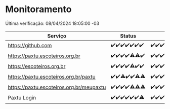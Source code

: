 # Monitoramento

Última verificação: 08/04/2024 18:05:00 -03

|Serviço|Status|Últimas 24h|
|---|---|---|
|https://github.com|<span title="2024-04-01: OK=24">✔️</span><span title="2024-04-02: OK=24">✔️</span><span title="2024-04-03: OK=24">✔️</span><span title="2024-04-04: OK=24">✔️</span><span title="2024-04-05: OK=24">✔️</span><span title="2024-04-06: OK=24">✔️</span><span title="2024-04-07: OK=21">✔️</span>|<span title="07/04/2024 18:05:00 -03 : 200">✔️</span><span title="07/04/2024 19:04:00 -03 : 200">✔️</span><span title="07/04/2024 20:06:00 -03 : 200">✔️</span><span title="07/04/2024 21:31:00 -03 : 200">✔️</span><span title="07/04/2024 22:41:00 -03 : 200">✔️</span><span title="07/04/2024 23:16:00 -03 : 200">✔️</span><span title="08/04/2024 00:07:00 -03 : 200">✔️</span><span title="08/04/2024 01:08:00 -03 : 200">✔️</span><span title="08/04/2024 02:06:00 -03 : 200">✔️</span><span title="08/04/2024 03:09:00 -03 : 200">✔️</span><span title="08/04/2024 04:08:00 -03 : 200">✔️</span><span title="08/04/2024 05:09:00 -03 : 200">✔️</span><span title="08/04/2024 06:07:00 -03 : 200">✔️</span><span title="08/04/2024 07:09:00 -03 : 200">✔️</span><span title="08/04/2024 08:04:00 -03 : 200">✔️</span><span title="08/04/2024 09:11:00 -03 : 200">✔️</span><span title="08/04/2024 10:06:00 -03 : 200">✔️</span><span title="08/04/2024 11:06:00 -03 : 200">✔️</span><span title="08/04/2024 12:06:00 -03 : 200">✔️</span><span title="08/04/2024 13:09:00 -03 : 200">✔️</span><span title="08/04/2024 14:06:00 -03 : 200">✔️</span><span title="08/04/2024 15:09:00 -03 : 200">✔️</span><span title="08/04/2024 16:05:00 -03 : 200">✔️</span><span title="08/04/2024 17:07:00 -03 : 200">✔️</span><span title="08/04/2024 18:04:00 -03 : 200">✔️</span>|
|https://paxtu.escoteiros.org.br|<span title="2024-04-01: OK=24">✔️</span><span title="2024-04-02: OK=24">✔️</span><span title="2024-04-03: OK=24">✔️</span><span title="2024-04-04: OK=24">✔️</span><span title="2024-04-05: OK=23, Falhas=1">⚠️</span><span title="2024-04-06: OK=23, Falhas=1">⚠️</span><span title="2024-04-07: OK=21">✔️</span>|<span title="07/04/2024 18:05:00 -03 : 200">✔️</span><span title="07/04/2024 19:04:00 -03 : 200">✔️</span><span title="07/04/2024 20:06:00 -03 : 200">✔️</span><span title="07/04/2024 21:31:00 -03 : 200">✔️</span><span title="07/04/2024 22:41:00 -03 : 200">✔️</span><span title="07/04/2024 23:16:00 -03 : 200">✔️</span><span title="08/04/2024 00:07:00 -03 : 200">✔️</span><span title="08/04/2024 01:08:00 -03 : 200">✔️</span><span title="08/04/2024 02:06:00 -03 : 200">✔️</span><span title="08/04/2024 03:09:00 -03 : 200">✔️</span><span title="08/04/2024 04:08:00 -03 : 200">✔️</span><span title="08/04/2024 05:09:00 -03 : 200">✔️</span><span title="08/04/2024 06:07:00 -03 : 200">✔️</span><span title="08/04/2024 07:09:00 -03 : 200">✔️</span><span title="08/04/2024 08:04:00 -03 : 200">✔️</span><span title="08/04/2024 09:11:00 -03 : 200">✔️</span><span title="08/04/2024 10:06:00 -03 : 200">✔️</span><span title="08/04/2024 11:06:00 -03 : 200">✔️</span><span title="08/04/2024 12:06:00 -03 : 200">✔️</span><span title="08/04/2024 13:09:00 -03 : 200">✔️</span><span title="08/04/2024 14:06:00 -03 : 200">✔️</span><span title="08/04/2024 15:09:00 -03 : 200">✔️</span><span title="08/04/2024 16:05:00 -03 : 200">✔️</span><span title="08/04/2024 17:07:00 -03 : 200">✔️</span><span title="08/04/2024 18:04:00 -03 : 200">✔️</span>|
|https://escoteiros.org.br|<span title="2024-04-01: OK=24">✔️</span><span title="2024-04-02: OK=24">✔️</span><span title="2024-04-03: OK=24">✔️</span><span title="2024-04-04: OK=24">✔️</span><span title="2024-04-05: OK=21, Falhas=3">⚠️</span><span title="2024-04-06: OK=24">✔️</span><span title="2024-04-07: OK=21">✔️</span>|<span title="07/04/2024 18:05:00 -03 : 200">✔️</span><span title="07/04/2024 19:04:00 -03 : 200">✔️</span><span title="07/04/2024 20:06:00 -03 : 200">✔️</span><span title="07/04/2024 21:31:00 -03 : 200">✔️</span><span title="07/04/2024 22:41:00 -03 : 200">✔️</span><span title="07/04/2024 23:16:00 -03 : 200">✔️</span><span title="08/04/2024 00:07:00 -03 : 200">✔️</span><span title="08/04/2024 01:08:00 -03 : 200">✔️</span><span title="08/04/2024 02:06:00 -03 : 200">✔️</span><span title="08/04/2024 03:09:00 -03 : 200">✔️</span><span title="08/04/2024 04:08:00 -03 : 200">✔️</span><span title="08/04/2024 05:09:00 -03 : 200">✔️</span><span title="08/04/2024 06:07:00 -03 : 200">✔️</span><span title="08/04/2024 07:09:00 -03 : 200">✔️</span><span title="08/04/2024 08:04:00 -03 : 200">✔️</span><span title="08/04/2024 09:11:00 -03 : 200">✔️</span><span title="08/04/2024 10:06:00 -03 : 500">❌</span><span title="08/04/2024 11:06:00 -03 : 200">✔️</span><span title="08/04/2024 12:06:00 -03 : 200">✔️</span><span title="08/04/2024 13:09:00 -03 : 200">✔️</span><span title="08/04/2024 14:06:00 -03 : 200">✔️</span><span title="08/04/2024 15:09:00 -03 : 200">✔️</span><span title="08/04/2024 16:05:00 -03 : 200">✔️</span><span title="08/04/2024 17:07:00 -03 : 200">✔️</span><span title="08/04/2024 18:04:00 -03 : 200">✔️</span>|
|https://paxtu.escoteiros.org.br/paxtu|<span title="2024-04-01: OK=24">✔️</span><span title="2024-04-02: OK=24">✔️</span><span title="2024-04-03: OK=23, Falhas=1">⚠️</span><span title="2024-04-04: OK=24">✔️</span><span title="2024-04-05: OK=24">✔️</span><span title="2024-04-06: OK=23, Falhas=1">⚠️</span><span title="2024-04-07: OK=20, Falhas=1">⚠️</span>|<span title="07/04/2024 18:05:00 -03 : 200">✔️</span><span title="07/04/2024 19:04:00 -03 : 200">✔️</span><span title="07/04/2024 20:06:00 -03 : 200">✔️</span><span title="07/04/2024 21:31:00 -03 : 200">✔️</span><span title="07/04/2024 22:41:00 -03 : 200">✔️</span><span title="07/04/2024 23:16:00 -03 : 200">✔️</span><span title="08/04/2024 00:07:00 -03 : 200">✔️</span><span title="08/04/2024 01:08:00 -03 : 200">✔️</span><span title="08/04/2024 02:06:00 -03 : 200">✔️</span><span title="08/04/2024 03:09:00 -03 : 200">✔️</span><span title="08/04/2024 04:08:00 -03 : 200">✔️</span><span title="08/04/2024 05:09:00 -03 : 200">✔️</span><span title="08/04/2024 06:07:00 -03 : 200">✔️</span><span title="08/04/2024 07:09:00 -03 : 200">✔️</span><span title="08/04/2024 08:05:00 -03 : 200">✔️</span><span title="08/04/2024 09:11:00 -03 : 200">✔️</span><span title="08/04/2024 10:06:00 -03 : 200">✔️</span><span title="08/04/2024 11:06:00 -03 : 200">✔️</span><span title="08/04/2024 12:06:00 -03 : 200">✔️</span><span title="08/04/2024 13:09:00 -03 : 200">✔️</span><span title="08/04/2024 14:06:00 -03 : 200">✔️</span><span title="08/04/2024 15:09:00 -03 : 200">✔️</span><span title="08/04/2024 16:05:00 -03 : 200">✔️</span><span title="08/04/2024 17:07:00 -03 : 200">✔️</span><span title="08/04/2024 18:05:00 -03 : 200">✔️</span>|
|https://paxtu.escoteiros.org.br/meupaxtu|<span title="2024-04-01: OK=24">✔️</span><span title="2024-04-02: OK=24">✔️</span><span title="2024-04-03: OK=24">✔️</span><span title="2024-04-04: OK=24">✔️</span><span title="2024-04-05: OK=23, Falhas=1">⚠️</span><span title="2024-04-06: OK=23, Falhas=1">⚠️</span><span title="2024-04-07: OK=20, Falhas=1">⚠️</span>|<span title="07/04/2024 18:05:00 -03 : 200">✔️</span><span title="07/04/2024 19:04:00 -03 : 200">✔️</span><span title="07/04/2024 20:06:00 -03 : 200">✔️</span><span title="07/04/2024 21:31:00 -03 : 200">✔️</span><span title="07/04/2024 22:41:00 -03 : 200">✔️</span><span title="07/04/2024 23:16:00 -03 : 200">✔️</span><span title="08/04/2024 00:07:00 -03 : 200">✔️</span><span title="08/04/2024 01:08:00 -03 : 200">✔️</span><span title="08/04/2024 02:06:00 -03 : 200">✔️</span><span title="08/04/2024 03:09:00 -03 : 200">✔️</span><span title="08/04/2024 04:08:00 -03 : 200">✔️</span><span title="08/04/2024 05:09:00 -03 : 200">✔️</span><span title="08/04/2024 06:07:00 -03 : 200">✔️</span><span title="08/04/2024 07:09:00 -03 : 200">✔️</span><span title="08/04/2024 08:05:00 -03 : 200">✔️</span><span title="08/04/2024 09:11:00 -03 : 200">✔️</span><span title="08/04/2024 10:06:00 -03 : 200">✔️</span><span title="08/04/2024 11:06:00 -03 : 200">✔️</span><span title="08/04/2024 12:06:00 -03 : 200">✔️</span><span title="08/04/2024 13:09:00 -03 : 200">✔️</span><span title="08/04/2024 14:06:00 -03 : 200">✔️</span><span title="08/04/2024 15:09:00 -03 : 200">✔️</span><span title="08/04/2024 16:05:00 -03 : 200">✔️</span><span title="08/04/2024 17:07:00 -03 : 200">✔️</span><span title="08/04/2024 18:05:00 -03 : 200">✔️</span>|
|Paxtu Login|<span title="2024-04-01: OK=24">✔️</span><span title="2024-04-02: OK=24">✔️</span><span title="2024-04-03: OK=24">✔️</span><span title="2024-04-04: OK=24">✔️</span><span title="2024-04-05: OK=24">✔️</span><span title="2024-04-06: OK=24">✔️</span><span title="2024-04-07: OK=20, Falhas=1">⚠️</span>|<span title="07/04/2024 18:05:00 -03 : 200">✔️</span><span title="07/04/2024 19:04:00 -03 : 200">✔️</span><span title="07/04/2024 20:06:00 -03 : 200">✔️</span><span title="07/04/2024 21:31:00 -03 : 200">✔️</span><span title="07/04/2024 22:41:00 -03 : 200">✔️</span><span title="07/04/2024 23:16:00 -03 : 200">✔️</span><span title="08/04/2024 00:07:00 -03 : 200">✔️</span><span title="08/04/2024 01:08:00 -03 : 200">✔️</span><span title="08/04/2024 02:06:00 -03 : 200">✔️</span><span title="08/04/2024 03:09:00 -03 : 200">✔️</span><span title="08/04/2024 04:08:00 -03 : 200">✔️</span><span title="08/04/2024 05:09:00 -03 : 200">✔️</span><span title="08/04/2024 06:07:00 -03 : 200">✔️</span><span title="08/04/2024 07:09:00 -03 : 200">✔️</span><span title="08/04/2024 08:05:00 -03 : 200">✔️</span><span title="08/04/2024 09:11:00 -03 : 200">✔️</span><span title="08/04/2024 10:06:00 -03 : 200">✔️</span><span title="08/04/2024 11:06:00 -03 : 200">✔️</span><span title="08/04/2024 12:06:00 -03 : 200">✔️</span><span title="08/04/2024 13:09:00 -03 : 200">✔️</span><span title="08/04/2024 14:06:00 -03 : 200">✔️</span><span title="08/04/2024 15:09:00 -03 : 200">✔️</span><span title="08/04/2024 16:05:00 -03 : 200">✔️</span><span title="08/04/2024 17:07:00 -03 : 200">✔️</span><span title="08/04/2024 18:05:00 -03 : 200">✔️</span>|

